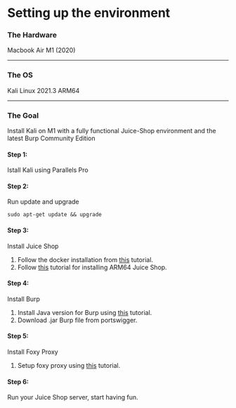 # Setting up the environment

### The Hardware

Macbook Air M1 (2020)
___


### The OS

Kali Linux 2021.3 ARM64
___

### The Goal

Install Kali on M1 with a fully functional Juice-Shop environment and the latest Burp Community Edition

#### Step 1:

Istall Kali using Parallels Pro

#### Step 2: 

Run update and upgrade
```
sudo apt-get update && upgrade
```

#### Step 3:

Install Juice Shop
1. Follow the docker installation from [this](https://www.techpanther.in/2020/05/install-owasp-juice-shop-on-kali-linux.html) tutorial.
2. Follow [this](https://hub.docker.com/r/santosomar/juice-shop-arm64) tutorial for installing ARM64 Juice Shop.

#### Step 4: 

Install Burp
1. Install Java version for Burp using [this](https://foojay.io/today/java-17-on-the-raspberry-pi/) tutorial.
2. Download .jar Burp file from portswigger.

#### Step 5: 

Install Foxy Proxy
1. Setup foxy proxy using [this](https://null-byte.wonderhowto.com/how-to/use-burp-foxyproxy-easily-switch-between-proxy-settings-0196630/) tutorial.

#### Step 6:

Run your Juice Shop server, start having fun.
